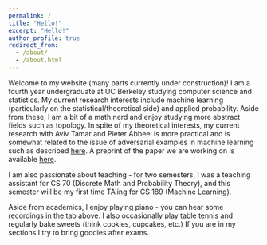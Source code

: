 ```yaml
---
permalink: /
title: "Hello!"
excerpt: "Hello!"
author_profile: true
redirect_from: 
  - /about/
  - /about.html
---
```


Welcome to my website (many parts currently under construction)! I am a fourth year undergraduate at UC Berkeley studying computer science and statistics. My current research interests include machine learning (particularly on the statistical/theoretical side) and applied probability. Aside from these, I am a bit of a math nerd and enjoy studying more abstract fields such as topology. In spite of my theoretical interests, my current research with Aviv Tamar and Pieter Abbeel is more practical and is somewhat related to the issue of adversarial examples in machine learning such as described [here](https://blog.openai.com/adversarial-example-research/). A preprint of the paper we are working on is available [here](https://arxiv.org/abs/1711.08534).

I am also passionate about teaching - for two semesters, I was a teaching assistant for CS 70 (Discrete Math and Probability Theory), and this semester will be my first time TA'ing for CS 189 (Machine Learning). 

Aside from academics, I enjoy playing piano - you can hear some recordings in the tab [above](https://williamwwang.github.io/music/). I also occasionally play table tennis and regularly bake sweets (think cookies, cupcakes, etc.) If you are in my sections I try to bring goodies after exams.

